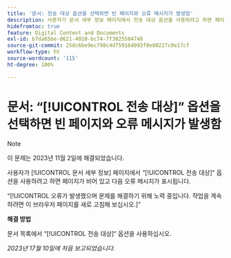 ```yaml
---
title: '문서: 전송 대상 옵션을 선택하면 빈 페이지와 오류 메시지가 발생함'
description: 사용자가 문서 세부 정보 페이지에서 전송 대상 옵션을 사용하려고 하면 페이지가 비어 있고 오류 메시지가 표시됩니다.
hidefromtoc: true
feature: Digital Content and Documents
exl-id: b7da65be-8621-4010-bc74-7f3025584748
source-git-commit: 25dc6be9ec798c4d75916d093f8e80227c0e17cf
workflow-type: ht
source-wordcount: '115'
ht-degree: 100%

---
```


# 문서: “[!UICONTROL 전송 대상]” 옵션을 선택하면 빈 페이지와 오류 메시지가 발생함

>[!NOTE]
>
>이 문제는 2023년 11월 2일에 해결되었습니다.

사용자가 [!UICONTROL 문서 세부 정보] 페이지에서 “[!UICONTROL 전송 대상]“ 옵션을 사용하려고 하면 페이지가 비어 있고 다음 오류 메시지가 표시됩니다.

“[!UICONTROL 오류가 발생했으며 문제를 해결하기 위해 노력 중입니다. 작업을 계속하려면 이 브라우저 페이지를 새로 고침해 보십시오.]”

**해결 방법**

문서 목록에서 “[!UICONTROL 전송 대상]“ 옵션을 사용하십시오.

_2023년 17월 10일에 처음 보고되었습니다._

